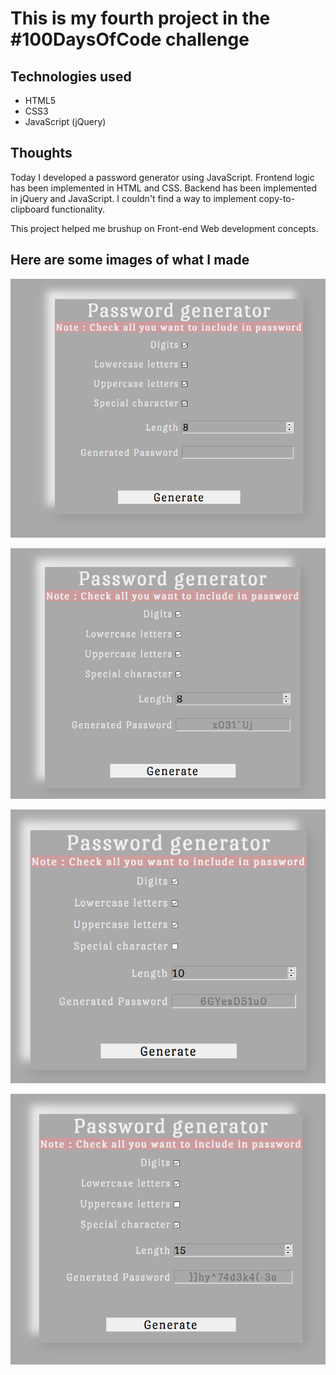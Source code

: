 # This is my fourth project in the #100DaysOfCode challenge

## Technologies used
 * HTML5
 * CSS3
 * JavaScript (jQuery)

## Thoughts
 Today I developed a password generator using JavaScript. Frontend logic has been implemented in HTML and CSS. Backend has been implemented in jQuery and JavaScript. I couldn't find a way to implement copy-to-clipboard functionality. 

 This project helped me brushup on Front-end Web development concepts.


## Here are some images of what I made

 ![password-generator-image-01](../../images/Day005/password-generator-1.png)

 ![password-generator-image-02](../../images/Day005/password-generator-2.png)

 ![password-generator-image-03](../../images/Day005/password-generator-3.png)

 ![password-generator-image-04](../../images/Day005/password-generator-4.png)